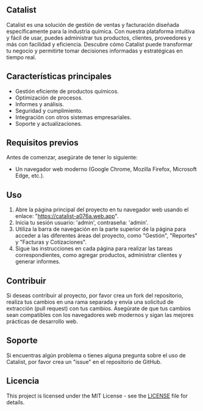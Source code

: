 ﻿## Catalist

Catalist es una solución de gestión de ventas y facturación diseñada específicamente para la industria química. Con nuestra plataforma intuitiva y fácil de usar, puedes administrar tus productos, clientes, proveedores y más con facilidad y eficiencia. Descubre cómo Catalist puede transformar tu negocio y permitirte tomar decisiones informadas y estratégicas en tiempo real.


## Características principales
- Gestión eficiente de productos químicos.
- Optimización de procesos.
- Informes y análisis.
- Seguridad y cumplimiento.
- Integración con otros sistemas empresariales.
- Soporte y actualizaciones.


## Requisitos previos

Antes de comenzar, asegúrate de tener lo siguiente:

- Un navegador web moderno (Google Chrome, Mozilla Firefox, Microsoft Edge, etc.).


## Uso


1. Abre la página principal del proyecto en tu navegador web usando el enlace: "https://catalist-a076a.web.app".
2. Inicia tu sesión usuario: 'admin', contraseña: 'admin'.
3. Utiliza la barra de navegación en la parte superior de la página para acceder a las diferentes áreas del proyecto, como "Gestión", "Reportes" y "Facturas y Cotizaciones".
4. Sigue las instrucciones en cada página para realizar las tareas correspondientes, como agregar productos, administrar clientes y generar informes.


## Contribuir


Si deseas contribuir al proyecto, por favor crea un fork del repositorio, realiza tus cambios en una rama separada y envía una solicitud de extracción (pull request) con tus cambios. Asegúrate de que tus cambios sean compatibles con los navegadores web modernos y sigan las mejores prácticas de desarrollo web.


## Soporte


Si encuentras algún problema o tienes alguna pregunta sobre el uso de Catalist, por favor crea un "issue" en el repositorio de GitHub.


## Licencia


This project is licensed under the MIT License - see the [LICENSE](LICENSE) file for details.
